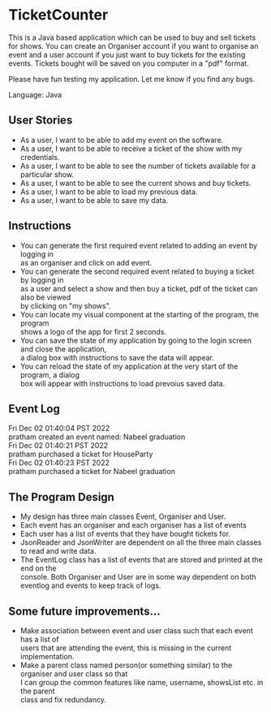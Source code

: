 # TicketCounter

[//]: # (This is a tickets buying and selling platorm where organisers can sell their tickets)

[//]: # (and people can buy tickets for their favourite shows. People who want to  )

[//]: # (sell their tickets can use this platform to sell tickets in "pdf" )

[//]: # (form where the ticket will have the desired credentials of the person buying their tickets.)

[//]: # ()
[//]: # (I am really excited for this project as it is my very first java project and I personally feel it  )

[//]: # (can be used by people and have some real life help but in worst case if it turned out  )

[//]: # (to be redundant I will definitely use it if I ever organised an event.)
This is a Java based application which can be used to buy and sell tickets for shows.
You can create an Organiser account if you want to organise an event and a user account if you 
just want to buy tickets for the existing events. Tickets bought will be saved on you computer 
in a "pdf" format.

Please have fun testing my application. Let me know if you find any bugs.

Language: Java

## User Stories

- As a user, I want to be able to add my event on the software.
- As a user, I want to be able to receive a ticket of the show with my credentials.
- As a user, I want to be able to see the number of tickets available for a particular show.
- As a user, I want to be able to see the current shows and buy tickets.
- As a user, I want to be able to load my previous data.
- As a user, I want to be able to save my data.

## Instructions

- You can generate the first required event related to adding an event by logging in  
  as an organiser and click on add event.
- You can generate the second required event related to buying a ticket by logging in  
  as a user and select a show and then buy a ticket, pdf of the ticket can also be viewed  
  by clicking on "my shows".
- You can locate my visual component at the starting of the program, the program  
  shows a logo of the app for first 2 seconds.
- You can save the state of my application by going to the login screen and close the application,  
  a dialog box with instructions to save the data will appear.
- You can reload the state of my application at the very start of the program, a dialog  
  box will appear with instructions to load prevoius saved data.

## Event Log

Fri Dec 02 01:40:04 PST 2022  
pratham created an event named: Nabeel graduation  
Fri Dec 02 01:40:21 PST 2022  
pratham purchased a ticket for HouseParty  
Fri Dec 02 01:40:23 PST 2022  
pratham purchased a ticket for Nabeel graduation

## The Program Design

- My design has three main classes Event, Organiser and User.
- Each event has an organiser and each organiser has a list of events
- Each user has a list of events that they have bought tickets for.
- JsonReader and JsonWriter are dependent on all the three main classes to read and 
  write data.
- The EventLog class has a list of events that are stored and printed at the end on the  
  console. Both Organiser and User are in some way dependent on both eventlog and events 
  to keep track of logs.

## Some future improvements...

- Make association between event and user class such that each event has a list of  
  users that are attending the event, this is missing in the current implementation.
- Make a parent class named person(or something similar) to the organiser and user class so that  
  I can group the common features like name, username, showsList etc. in the parent  
  class and fix redundancy.
